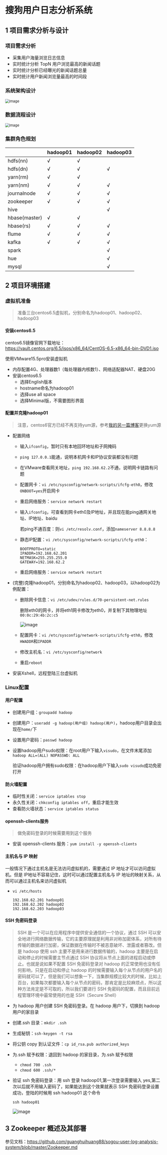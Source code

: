 # 搜狗用户日志分析系统

## 1 项目需求分析与设计

### 项目需求分析

- 采集用户海量浏览日志信息
- 实时统计分析 TopN 用户浏览最高的新闻话题
- 实时统计分析已经曝光的新闻话题总量
- 实时统计用户新闻浏览量最高的时间段

### 系统架构设计

<img src="https://hexo.oss-cn-beijing.aliyuncs.com/%E9%A1%B9%E7%9B%AE/%E6%90%9C%E7%8B%97%E7%94%A8%E6%88%B7%E6%97%A5%E5%BF%97%E5%88%86%E6%9E%90%E7%B3%BB%E7%BB%9F/001.jpg" alt="image" style="zoom:80%;" />

### 数据流程设计

<img src="https://hexo.oss-cn-beijing.aliyuncs.com/%E9%A1%B9%E7%9B%AE/%E6%90%9C%E7%8B%97%E7%94%A8%E6%88%B7%E6%97%A5%E5%BF%97%E5%88%86%E6%9E%90%E7%B3%BB%E7%BB%9F/002.jpg" alt="image" style="zoom:80%;" />

### 集群角色规划

|               | hadoop01 | hadoop02 | hadoop03 |
| ------------- | -------- | -------- | -------- |
| hdfs(nn)      | √        | √        |          |
| hdfs(dn)      | √        | √        | √        |
| yarn(rm)      | √        | √        |          |
| yarn(nm)      | √        | √        | √        |
| journalnode   | √        | √        | √        |
| zookeeper     | √        | √        | √        |
| hive          |          |          | √        |
| hbase(master) | √        | √        |          |
| hbase(rs)     | √        | √        | √        |
| flume         | √        | √        | √        |
| kafka         | √        | √        | √        |
| spark         |          |          | √        |
| hue           |          |          | √        |
| mysql         |          |          | √        |



## 2 项目环境搭建

### 虚拟机准备

> 准备三台centos6.5虚拟机，分别命名为hadoop01、hadoop02、hadoop03

#### 安装centos6.5

centos6.5镜像官网下载地址：https://vault.centos.org/6.5/isos/x86_64/CentOS-6.5-x86_64-bin-DVD1.iso

使用VMware15.5pro安装虚拟机

- 内存配置4G、处理器数1（每处理器内核数1）、网络适配器NAT、硬盘20G
- 安装centos6.5
  - 选择English版本
  - hostname命名为hadoop01
  - 选择use all space
  - 选择Minimal版，不需要图形界面

#### 配置并克隆hadoop01

> 注意，centos6官方已经不再支持yum源，参考[我的另一篇博客](http://guanghuihuang.cn/2020/12/28/Tips/centos6%20yum%E6%BA%90%E4%B8%8D%E8%83%BD%E4%BD%BF%E7%94%A8/)更换yum源

- 配置网络

  - 输入`ifconfig`，暂时只有本地回环地址和子网掩码

  - `ping 127.0.0.1`能通，说明本机网卡和IP协议安装都没有问题

  - 在VMware查看网关地址，`ping 192.168.62.2`不通，说明网卡链路有问题

  - 配置网卡：`vi /etc/sysconfig/network-scripts/ifcfg-eth0`，修改`ONBOOT=yes`开启网卡

  - 重启网络服务：`service network restart`

  - 输入`ifconfig`，可查看到网卡eth0及IP地址，并且现在能ping通网关地址、IP地址、baidu

    若ping不通百度：则`vi /etc/resolv.conf`，添加`nameserver 8.8.8.8`

  - 静态IP配置：`vi /etc/sysconfig/network-scripts/ifcfg-eth0`：

    ```
    BOOTPROTO=static
    IPADDR=192.168.62.201
    NETMASK=255.255.255.0
    GATEWAY=192.168.62.2
    ```

  - 重启网络服务：`service network restart`

- (完整)克隆hadoop01，分别命名为hadoop02、hadoop03，以hadoop02为例配置：

  - 删除网卡信息：`vi /etc/udev/rules.d/70-persistent-net.rules`

    删除eth0的网卡，并将eth1网卡修改为eth0，并复制下其物理地址`00:0c:29:4b:2c:c5`

    <img src="https://hexo.oss-cn-beijing.aliyuncs.com/%E9%A1%B9%E7%9B%AE/%E6%90%9C%E7%8B%97%E7%94%A8%E6%88%B7%E6%97%A5%E5%BF%97%E5%88%86%E6%9E%90%E7%B3%BB%E7%BB%9F/003.jpg" alt="image"  />

  - 配置网卡：`vi /etc/sysconfig/network-scripts/ifcfg-eth0`，修改`HWADDR`和`IPADDR`
  - 修改主机名：`vi /etc/sysconfig/network`
  - 重启`reboot`

- 安装Xshell，远程登陆三台虚拟机

### Linux配置

#### 用户配置

- 创建用户组：`groupadd hadoop`

- 创建用户：`useradd -g hadoop(用户组) hadoop(用户)`，hadoop用户目录会出现在`home/`下

- 设置用户密码：`passwd hadoop`

- 设置hadoop用户sudo权限：在root用户下输入`visudo`，在文件末尾添加`hadoop ALL=(ALL) NOPASSWD: ALL`

  验证hadoop用户拥有sudo权限：在hadoop用户下输入`sudo visudo`成功免密打开

#### 防火墙配置

- 临时性关闭：`service iptables stop`
- 永久性关闭：`chkconfig iptables off`，重启才能生效
- 查看防火墙状态：`service iptables status`

#### openssh-clients服务

> 做免密码登录的时候需要用到这个服务

- 安装 openssh-clients 服务：`yum install -y openssh-clients`

#### 主机名与 IP 映射

一般情况下通过主机名是无法访问虚拟机的，需要通过 IP 地址才可以访问虚拟机。但是 IP地址不容易记住，这时可以通过配置主机名与 IP 地址的映射关系，从而可以通过主机名来访问虚拟机

- `vi /etc/hosts`

  ```
  192.168.62.201 hadoop01
  192.168.62.202 hadoop02
  192.168.62.203 hadoop03
  ```

#### SSH 免密码登录

> SSH 是一个可以在应用程序中提供安全通信的一个协议，通过 SSH 可以安全地进行网络数据传输，它的主要原理就是利用非对称加密体系，对所有待传输的数据进行加密，保证数据在传输时不被恶意破坏、泄露或者篡改。但是 hadoop 使用 ssh 主要不是用来进行数据传输的，hadoop 主要是在启动和停止的时候需要主节点通过 SSH 协议将从节点上面的进程启动或停止。也就是说如果不配置 SSH 免密码登录对 hadoop 的正常使用也没有任何影响，只是在启动和停止 hadoop 的时候需要输入每个从节点的用户名的密码就可以了，但是我们可以想象一下，当集群规模比较大的时候，比如上百台，如果每次都要输入每个从节点的密码，那肯定是比较麻烦点，所以这种方法肯定是不可取的，所以我们要进行 SSH 免密码的配置，而且目前远程管理环境中最常使用的也是 SSH（Secure Shell）

- 为 hadoop 用户创建 SSH 免密码登录。在 hadoop 用户下，切换到 hadoop 用户的家目录

- 创建.ssh 目录：`mkdir .ssh`

- 生成秘钥：`ssh-keygen -t rsa `

- 将公钥 copy 到认证文件：`cp id_rsa.pub authorized_keys`

- 为.ssh 赋予权限：退回到 hadoop 的家目录，为.ssh 赋予权限

  - `chmod 700 .ssh`
  - `chmod 600 .ssh/*`

- 验证 ssh 免密码登录：用 ssh 登录 hadoop01,第一次登录需要输入 yes,第二次以后就不用输入密码了，如果能达到这个效果就表示 SSH 免密码登录设置成功，登陆的时候用 ssh hadoop01 这个命令

  `ssh hadoop01`

  <img src="https://hexo.oss-cn-beijing.aliyuncs.com/%E9%A1%B9%E7%9B%AE/%E6%90%9C%E7%8B%97%E7%94%A8%E6%88%B7%E6%97%A5%E5%BF%97%E5%88%86%E6%9E%90%E7%B3%BB%E7%BB%9F/004.jpg" alt="image"  />



## 3 Zookeeper 概述及其部署

参见文档：https://github.com/guanghuihuang88/sogou-user-log-analysis-system/blob/master/Zookeeper.md

























